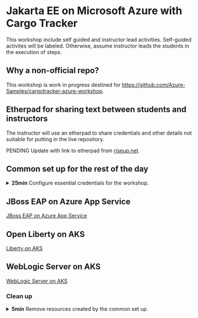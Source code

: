 # Jakarta EE on Microsoft Azure with Cargo Tracker

This workshop include self guided and instructor lead activities.
Self-guided activites will be labeled.  Otherwise, assume instructor
leads the students in the execution of steps.

## Why a non-official repo?

This workshop is work in progress destined for https://github.com/Azure-Samples/cargotracker-azure-workshop.

## Etherpad for sharing text between students and instructors

The instructor will use an etherpad to share credentials and other
details not suitable for putting in the live repository.

PENDING Update with link to etherpad from [riseup.net](https://pad.riseup.net/).

## Common set up for the rest of the day

<details>
  <summary>
    <b>25min</b> Configure essential credentials for the workshop.
  </summary>
  
### Set up for JBoss EAP

1. Do section 1 from the JBoss EAP workshop. [https://github.com/Azure-Samples/workshop-migrate-jboss-on-app-service/blob/main/instructions/1-environment-setup.md](https://github.com/Azure-Samples/workshop-migrate-jboss-on-app-service/blob/main/instructions/1-environment-setup.md)

### Set up for Open Liberty 

1. ~~**10min** **Self-guided**. Activate your azure pass to create your subscription.~~

1. **5min** **Self-guided**. Make sure Azure Cloud Shell works in your subscription.

   - [Cloud Shell overview]({{ site.data.var.docsMicrosoftCom }}/azure/cloud-shell/overview)
   - We will be using the **bash** variant of Azure Cloud Shell.
   
   - The first time you open the cloud shell, you must accept creating
     some cloud storage within your subscription.

1. **10min** **Self-guided**. Perform set up steps in your Azure Cloud Shell.

   1. Make a fork of the workshop repo [https://github.com/{{ site.data.var.repoOwner }}/{{ site.data.var.repoPath }}](https://github.com/{{ site.data.var.repoOwner }}/{{ site.data.var.repoPath }}).

   2. Enable GitHub Actions in the fork.
   
      a. Select the **Actions** tab.
      
      b. You may need to click a big green "I understand my workflows, go ahead and enable them" button.

   3. In the Azure Cloud Shell, do `gh auth login`.
   
      a. Select **GitHub.com**.

      a. Select **SSH**

      b. Generate a new SSH key **Yes**.
      
      b. Select **Login with a web browser**.
      
      c. Copy the code.
      
      c. If the browser fails to open, select the hyperlink in the
      Cloud Shell, or copy paste it to a new tab.
      
      d. Paste the code into the GitHub tab.
      
      e. If you are logged in successfully, you should see something
      like the following in your Cloud Shell.
      
         ```bash
         ✓ Authentication complete.
         - gh config set -h github.com git_protocol ssh
         ✓ Configured git protocol
         ✓ Uploaded the SSH key to your GitHub account: /home/cf9af31d-cea6-4763-b8f2-3ded0806/.ssh/id_ed25519.pub
         ✓ Logged in as edburns
         ```

   4. `gh repo clone` the fork using SSH **NOT HTTPS**.
   
      ```bash
      gh repo clone git@github.com:<your github name>/{{ site.data.var.repoPath }}.git
      ```
      
   4. Say `yes` to the SSH question.

   5. `cd {{ site.data.var.repoPath }}/.github/workflows/`

   6. Run the `setup.sh` script and answer the prompts.
   
      a. Instructor will put any shared credentials necessary in the
         Etherpad.
         
      a. You may need to use Ctrl-Shift-v to paste into the Cloud Shell.
         
      b. For the `Enter owner/reponame` enter your github username and
      the `{{ site.data.var.repoPath }}`. This allows the script to
      set GitHub Actions repository secrets.
         
      c. Copy the entire output of the script to a text file and save
      it.  You might need to refer to the contents to allow the
      instructor to help you if you get stuck.  Also, if the Cloud
      Shell is allowed to time out, you will need these values.
      Finally, the disambiguation prefix is used by another script to
      remove the resources at the of day.
   
1. **15min** Perform additional set up steps in the Azure Portal [https://aka.ms/publicportal](https://aka.ms/publicportal)
   
   The instructor will direct you to perform the following steps.
   
   1. In the Portal toolbar, select Azure Active Directory. The icon
      is a pyramid.
      
   1. Under **Manage**, select **Roles and administrators**.
   
   1. In the textfield labeled **Search by name or description**,
      without pressing enter, type **Directory readers**.  When the
      auto-suggest fills in, select **Directory readers**.
      
   1. Select **+ Add assignments**.
   
   1. In the textfield labeled **Search**, enter the prefix you
      entered for the first question in the `setup.sh`.  In the
      suggestions, be sure to select the one right one.  You need the
      one that ends in `u`.  The `u` is for User Assigned Managed
      Identity.  It will match the format `<prefix>mmyyu` where `mmyy`
      is today's date in mmyy format.
      
      
   1. Select **Add**.
   
   1. In the Portal messages you should see **Successfully added assignment**.
   
   1. In the middle of the table you should see `<prefix>mmyyu`.
   
   It is very important to verify this role is correctly assigned.

   Why this is important in general?
     
      * Absolutely everything done in Azure is done under the
        authority of a "Managed Identity" concept.
        
      * This concept is implemented with a combination of two Azure
        role based access control (RBAC) technologies:
        
         - [Azure RBAC]({{ site.data.var.docsMicrosoftCom }}/azure/role-based-access-control/overview)

          - [Azure AD RBAC]({{ site.data.var.docsMicrosoftCom }}/azure/active-directory/roles/custom-overview)
            
         Why two? Evolution. This quote is about Amazon, but it
         applies to any evolving public cloud:
         
         > An analogy: Evolving a Cessna prop‐plane into a 747 jumbo
         > jet in‐flight
         
          Source: Marvin Theimer, Amazon Web Services LLC at [ACM
          SigOPS
          2009](https://www.cs.cornell.edu/projects/ladis2009/talks/theimer-keynote-ladis2009.pdf).
          
         For some more history, see [Classic subscription administrator roles, Azure roles, and Azure AD roles]({{ site.data.var.docsMicrosoftCom }}/azure/role-based-access-control/rbac-and-directory-admin-roles).

      * You may have heard the term "Service Principal".  Managed Identity is a more 
        modern concept built around the older concept of Service Principal.

      * For the complete documentation about managed identities, see [Overview of Managed Identities]({{ site.data.var.docsMicrosoftCom }}/azure/active-directory/managed-identities-azure-resources/overview)

         > a managed identity is a service principal of a special type
         > that can only be used with Azure resources. When the
         > managed identity is deleted, the corresponding service
         > principal is automatically removed.
         
   Why this is important for Jakarta EE on AKS
    
      * The offers we are using for Jakarta EE on AKS require a User
        Assigned Managed Identity to successfully operate.
        
</details> <!-- Common set up -->
    
## JBoss EAP on Azure App Service

[JBoss EAP on Azure App Service](https://github.com/Azure-Samples/workshop-migrate-jboss-on-app-service)

## Open Liberty on AKS

[Liberty on AKS](liberty)

## WebLogic Server on AKS

[WebLogic Server on AKS](wls)

### Clean up

<details>
  <summary>
    <b>5min</b> Remove resources created by the common set up.
  </summary>

1. In Cloud Shell,  `cd {{ site.data.var.repoPath }}/.github/workflows/`

1. `./teardown.sh`.

1. Enter the disambiguation prefix that was output from `setup.sh` and press enter.

1. The script removes any resources and repository secrets created by `setup.sh`.

1. Remove the resource groups for the database and storage account.
   These will be something like `wlsd-db-1953611437-2` and
   `wlsd-sa-1953611437-2`, respectively.

</details>

